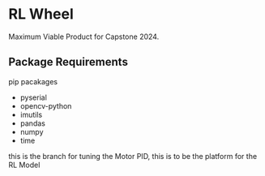 # RL Wheel
Maximum Viable Product for Capstone 2024.

## Package Requirements
pip pacakages
- pyserial
- opencv-python
- imutils
- pandas
- numpy
- time

this is the branch for tuning the Motor PID, this is to be the platform for the RL Model